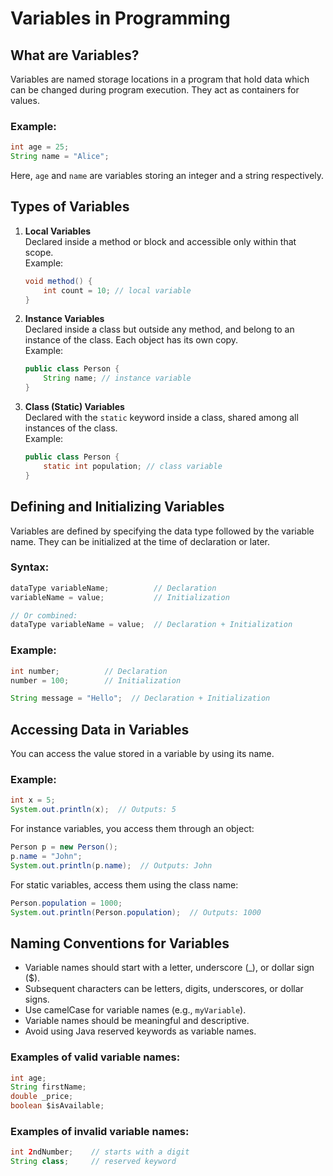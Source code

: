 # Variables in Programming

## What are Variables?

Variables are named storage locations in a program that hold data which can be changed during program execution. They act as containers for values.

### Example:
```java
int age = 25;
String name = "Alice";
```

Here, `age` and `name` are variables storing an integer and a string respectively.

## Types of Variables

1. **Local Variables**  
   Declared inside a method or block and accessible only within that scope.  
   Example:
   ```java
   void method() {
       int count = 10; // local variable
   }
   ```

2. **Instance Variables**  
   Declared inside a class but outside any method, and belong to an instance of the class. Each object has its own copy.  
   Example:
   ```java
   public class Person {
       String name; // instance variable
   }
   ```

3. **Class (Static) Variables**  
   Declared with the `static` keyword inside a class, shared among all instances of the class.  
   Example:
   ```java
   public class Person {
       static int population; // class variable
   }
   ```

## Defining and Initializing Variables

Variables are defined by specifying the data type followed by the variable name. They can be initialized at the time of declaration or later.

### Syntax:
```java
dataType variableName;          // Declaration
variableName = value;           // Initialization

// Or combined:
dataType variableName = value;  // Declaration + Initialization
```

### Example:
```java
int number;          // Declaration
number = 100;        // Initialization

String message = "Hello";  // Declaration + Initialization
```

## Accessing Data in Variables

You can access the value stored in a variable by using its name.

### Example:
```java
int x = 5;
System.out.println(x);  // Outputs: 5
```

For instance variables, you access them through an object:
```java
Person p = new Person();
p.name = "John";
System.out.println(p.name);  // Outputs: John
```

For static variables, access them using the class name:
```java
Person.population = 1000;
System.out.println(Person.population);  // Outputs: 1000
```

## Naming Conventions for Variables

- Variable names should start with a letter, underscore (_), or dollar sign ($).
- Subsequent characters can be letters, digits, underscores, or dollar signs.
- Use camelCase for variable names (e.g., `myVariable`).
- Variable names should be meaningful and descriptive.
- Avoid using Java reserved keywords as variable names.

### Examples of valid variable names:
```java
int age;
String firstName;
double _price;
boolean $isAvailable;
```

### Examples of invalid variable names:
```java
int 2ndNumber;    // starts with a digit
String class;     // reserved keyword
```
